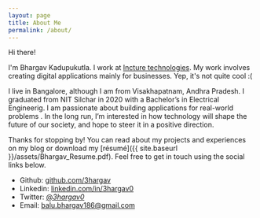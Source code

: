 ```yaml
---
layout: page
title: About Me
permalink: /about/
---
```


Hi there!

I'm Bhargav Kadupukutla.
I work at [Incture technologies](http://www.incture.com). 
My work involves creating digital applications mainly for businesses.
Yep, it's not quite cool :(

I live in Bangalore, although I am from Visakhapatnam, Andhra Pradesh.
I graduated from NIT Silchar in 2020 with a Bachelor’s in Electrical Engineerig.
I am passionate about building applications for real-world problems .
In the long run, I’m interested in how technology will shape the future of our society, and hope to steer it in a positive direction.

Thanks for stopping by! You can read about my projects and experiences on my blog or download my [résumé]({{ site.baseurl }}/assets/Bhargav_Resume.pdf). Feel free to get in touch using the social links below.

* Github: [github.com/3hargav](https://github.com/3hargav)
* Linkedin: [linkedin.com/in/3hargav0](https://linkedin.com/in/3hargav0)
* Twitter: [@_3hargav0_](https://twitter.com/_3hargav0_)
* Email: [balu.bhargav186@gmail.com](mailto:balu.bhargav186@gmail.com)

